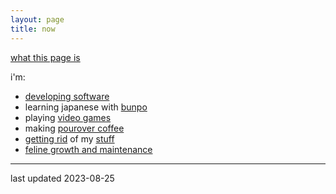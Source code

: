 ```yaml
---
layout: page
title: now
---
```


[what this page is](https://nownownow.com/about)

i'm:
- [developing software](https://www.linkedin.com/in/lizdemin/)
- learning japanese with [bunpo](https://getbunpo.com/)
- playing [video games](games)
- making [pourover coffee](v60)
- [getting rid](https://en.wikipedia.org/wiki/Minimalism#Minimalist_lifestyle) of my [stuff](stuff)
- [feline growth and maintenance](cats)

***

last updated 2023-08-25